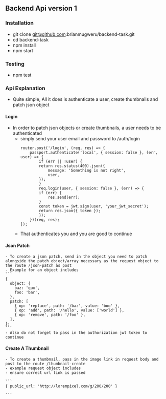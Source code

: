 ## Backend Api version 1
### Installation
- git clone git@github.com:brianmugweru/backend-task.git
- cd backend-task
- npm install
- npm start

### Testing
- npm test

### Api Explanation
- Quite simple, All it does is authenticate a user, create thumbnails and patch json object

#### Login
- In order to patch json objects or create thumbnails, a user needs to be authenticated
    - simply send your user email and password to /auth/login
        ```
        router.post('/login', (req, res) => {
            passport.authenticate('local', { session: false }, (err, user) => {
                if (err || !user) {
                return res.status(400).json({
                    message: 'Something is not right',
                    user,
                });
                }
                req.login(user, { session: false }, (err) => {
                if (err) {
                    res.send(err);
                }
                const token = jwt.sign(user, 'your_jwt_secret');
                return res.json({ token });
                });
            })(req, res);
        });
        ```
    - That authenticates you and you are good to continue
    
#### Json Patch
    - To create a json patch, send in the object you need to patch alongside the patch object/array necessary as the request object to the route /json-patch as post
    - Example for an object includes
    ```
    {
      object: {
        baz: 'qux',
        foo: 'bar',
      },
      patch: [
        { op: 'replace', path: '/baz', value: 'boo' },
        { op: 'add', path: '/hello', value: ['world'] },
        { op: 'remove', path: '/foo' },
      ],
    };
    ```
    - Also do not forget to pass in the authorization jwt token to continue

#### Create A Thumbnail
    - To create a thumbnail, pass in the image link in request body and post to the route /thumbnail-create
    - example request object includes
    - ensure correct url link is passed

    ```
    { public_url: 'http://lorempixel.com/g/200/200' }

    ```

